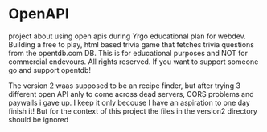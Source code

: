 # OpenAPI
project about using open apis during Yrgo educational plan for webdev.
Building a free to play, html based trivia game that fetches trivia questions from the opentdb.com DB.
This is for educational purposes and NOT for commercial endevours. All rights reserved. If you want to support someone go and support opentdb! 

The version 2 waas supposed to be an recipe finder, but after trying 3 different open API anly to come across dead servers, CORS problems and paywalls i gave up. I keep it only becouse I have an aspiration to one day finish it! But for the context of this project the files in the version2 directory should be ignored